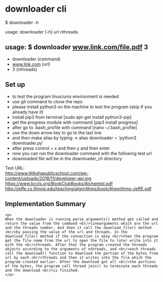# downloader cli
$ downloader -h

usage: downloader [-h] url nthreads

## usage: $ downloader www.link.com/file.pdf 3
   - downloader (command)
   - www.link.com (url)
   - 3 (nthreads)

## Set up
   - to test the program linux/unix environment is needed
   - use git command to clone the repo
   - please install python3 on the machine to test the program
     (skip if you already have it)
   - install pip3 from terminal    [sudo apt-get install python3-pip]
   - get the progress module with command [pip3 install progress]
   - after go to .bash_profile with command [nano ~/.bash_profile]
   - use the down arrow key to go to the last line
   - and then make alias by typing -> alias downloader = 'python3 downloader.py'
   - after press control + x and then y and then enter
   - now you can run the downloader command with the following test url  
   - downloaded file will be in the downloader_cli directory

Test URL:<br/>
http://www.titikshapublicschool.com/wp-content/uploads/2018/11/developer-api.jpg<br/>
https://www.bccls.org/BookClubBooks/Alchemist.pdf<br/>
http://jeffe.cs.illinois.edu/teaching/algorithms/book/Algorithms-JeffE.pdf

## Implementation Summary
    <p>
    When the downloader is running parse_arguments() method get called and return the value from the command <br/>linearguments which are the url and the threads number. And then it call the download_file() method <br/>by passing the value of the url and threads. In the download_file() method if the connection is okay <br/>then the program get the file name from the url to open the file to later write into it with the <br/>threads. After that the program created the threads objects according to the arguments of nthreads, and <br/>each threads call the download() function to download the portion of the bytes from url by each <br/>threads and then it writes into the file which the program created earlier. After the download got all <br/>the portions of the bytes, the program call thread join() to terminate each threads and the download <br/>is finished.
    </p>
